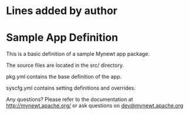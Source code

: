 # Lines added by author
# Sample App Definition

This is a basic definition of a sample Mynewt app package.

The source files are located in the src/ directory.

pkg.yml contains the base definition of the app.

syscfg.yml contains setting definitions and overrides.

Any questions?  Please refer to the documentation at 
http://mynewt.apache.org/ or ask questions on dev@mynewt.apache.org
